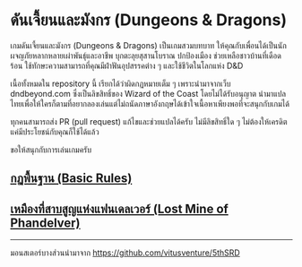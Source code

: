# ดันเจี้ยนและมังกร (Dungeons & Dragons)

เกมดันเจี้ยนและมังกร (Dungeons & Dragons) เป็นเกมสวมบทบาท ให้คุณกับเพื่อนได้เป็นนักผจญภัยหลากหลายเผ่าพันธุ์และอาชีพ บุกตะลุยสุสานโบราณ ปกป้องเมือง ช่วยเหลือชาวบ้านที่เดือดร้อน ใช้ทักษะความสามารถที่คุณมีฝ่าฟันอุปสรรคต่าง ๆ และใช้ชีวิตในโลกแห่ง D&D

เนื้อทั้งหมดใน repository นี้ เรียกได้ว่าผิดกฏหมายเต็ม ๆ เพราะนำมาจากเว็บ dndbeyond.com ซึ่งเป็นลิขสิทธิ์ของ Wizard of the Coast โดยไม่ได้รับอนุญาต นำมาแปลไทยเพื่อให้ใครก็ตามที่อยากลองเล่นแต่ไม่ถนัดภาษาอังกฤษได้เข้าใจเนื้อหาเพียงพอที่จะสนุกกับเกมได้

ทุกคนสามารถส่ง PR (pull request) แก้ไขและช่วยแปลได้ครับ ไม่มีลิขสิทธิ์ใด ๆ ไม่ต้องให้เครดิต แค่มีประโยชน์กับคุณก็ใช้ได้แล้ว

ขอให้สนุกกับการเล่นเกมครับ

## [กฏพื้นฐาน (Basic Rules)](/basic-rules/index.md)
## [เหมืองที่สาบสูญแห่งแฟนเดลเวอร์ (Lost Mine of Phandelver)](/lost-mine-of-phandelver/lost-mine-of-phandelver.md)

---
มอนสเตอร์บางส่วนนำมาจาก https://github.com/vitusventure/5thSRD